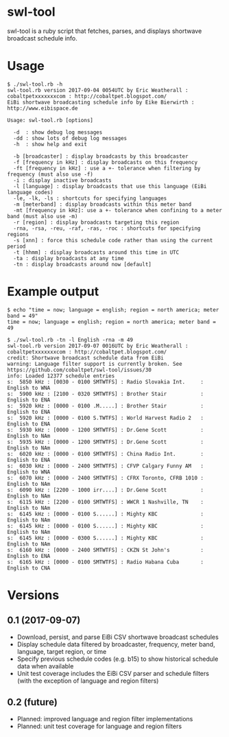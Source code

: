 swl-tool
========

swl-tool is a ruby script that fetches, parses, and displays shortwave broadcast schedule info.

Usage
=====

    $ ./swl-tool.rb -h  
    swl-tool.rb version 2017-09-04 0054UTC by Eric Weatherall : cobaltpetxxxxxxxcom : http://cobaltpet.blogspot.com/  
    EiBi shortwave broadcasting schedule info by Eike Bierwirth : http://www.eibispace.de

    Usage: swl-tool.rb [options]

      -d  : show debug log messages  
      -dd : show lots of debug log messages  
      -h  : show help and exit

      -b [broadcaster] : display broadcasts by this broadcaster  
      -f [frequency in kHz] : display broadcasts on this frequency  
      -ft [frequency in kHz] : use a +- tolerance when filtering by frequency (must also use -f)  
      -i : display inactive broadcasts  
      -l [language] : display broadcasts that use this language (EiBi language codes)  
      -le, -lk, -ls : shortcuts for specifying languages  
      -m [meterband] : display broadcasts within this meter band  
      -mt [frequency in kHz]: use a +- tolerance when confining to a meter band (must also use -m)  
      -r [region] : display broadcasts targeting this region  
      -rna, -rsa, -reu, -raf, -ras, -roc : shortcuts for specifying regions  
      -s [xnn] : force this schedule code rather than using the current period  
      -t [hhmm] : display broadcasts around this time in UTC  
      -ta : display broadcasts at any time  
      -tn : display broadcasts around now [default]

Example output
==============

    $ echo "time = now; language = english; region = north america; meter band = 49"
    time = now; language = english; region = north america; meter band = 49

    $ ./swl-tool.rb -tn -l English -rna -m 49
    swl-tool.rb version 2017-09-07 0016UTC by Eric Weatherall : cobaltpetxxxxxxxcom : http://cobaltpet.blogspot.com/
    credit: Shortwave broadcast schedule data from EiBi
    warning: Language filter support is currently broken. See https://github.com/cobaltpet/swl-tool/issues/30
    info: Loaded 12377 schedule entries
    s:  5850 kHz : [0030 - 0100 SMTWTFS] : Radio Slovakia Int.     : English to WNA
    s:  5900 kHz : [2100 - 0320 SMTWTFS] : Brother Stair           : English to ENA
    s:  5920 kHz : [0000 - 0100 .M.....] : Brother Stair           : English to ENA
    s:  5920 kHz : [0000 - 0100 S.TWTFS] : World Harvest Radio 2   : English to ENA
    s:  5930 kHz : [0000 - 1200 SMTWTFS] : Dr.Gene Scott           : English to NAm
    s:  5935 kHz : [0000 - 1200 SMTWTFS] : Dr.Gene Scott           : English to NAm
    s:  6020 kHz : [0000 - 0100 SMTWTFS] : China Radio Int.        : English to ENA
    s:  6030 kHz : [0000 - 2400 SMTWTFS] : CFVP Calgary Funny AM   : English to WNA
    s:  6070 kHz : [0000 - 2400 SMTWTFS] : CFRX Toronto, CFRB 1010 : English to NAm
    s:  6090 kHz : [2200 - 1000 irr....] : Dr.Gene Scott           : English to NAm
    s:  6115 kHz : [2200 - 0100 SMTWTFS] : WWCR 1 Nashville, TN    : English to NAm
    s:  6145 kHz : [0000 - 0100 S......] : Mighty KBC              : English to NAm
    s:  6145 kHz : [0000 - 0100 S......] : Mighty KBC              : English to NAm
    s:  6145 kHz : [0000 - 0300 S......] : Mighty KBC              : English to NAm
    s:  6160 kHz : [0000 - 2400 SMTWTFS] : CKZN St John's          : English to ENA
    s:  6165 kHz : [0000 - 0100 SMTWTFS] : Radio Habana Cuba       : English to CNA

Versions
========

0.1 (2017-09-07)
----------------
*   Download, persist, and parse EiBi CSV shortwave broadcast schedules
*   Display schedule data filtered by broadcaster, frequency, meter band, language, target region, or time
*   Specify previous schedule codes (e.g. b15) to show historical schedule data when available
*   Unit test coverage includes the EiBi CSV parser and schedule filters (with the exception of language and region filters)

0.2 (future)
------------
*   Planned: improved language and region filter implementations
*   Planned: unit test coverage for language and region filters
